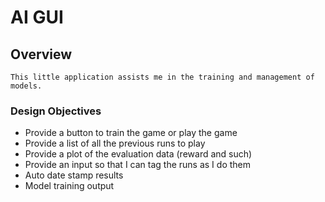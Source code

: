 # AI GUI

## Overview
    This little application assists me in the training and management of models.

### Design Objectives
- Provide a button to train the game or play the game
- Provide a list of all the previous runs to play
- Provide a plot of the evaluation data (reward and such)
- Provide an input so that I can tag the runs as I do them
- Auto date stamp results 
- Model training output

